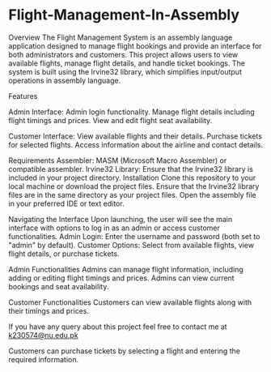 # Flight-Management-In-Assembly

Overview
The Flight Management System is an assembly language application designed to manage flight bookings and provide an interface for both administrators and customers. This project allows users to view available flights, manage flight details, and handle ticket bookings. The system is built using the Irvine32 library, which simplifies input/output operations in assembly language.

Features

Admin Interface:
Admin login functionality.
Manage flight details including flight timings and prices.
View and edit flight seat availability.

Customer Interface:
View available flights and their details.
Purchase tickets for selected flights.
Access information about the airline and contact details.

Requirements
Assembler: MASM (Microsoft Macro Assembler) or compatible assembler.
Irvine32 Library: Ensure that the Irvine32 library is included in your project directory.
Installation
Clone this repository to your local machine or download the project files.
Ensure that the Irvine32 library files are in the same directory as your project files.
Open the assembly file in your preferred IDE or text editor.

Navigating the Interface
Upon launching, the user will see the main interface with options to log in as an admin or access customer functionalities.
Admin Login: Enter the username and password (both set to "admin" by default).
Customer Options: Select from available flights, view flight details, or purchase tickets.

Admin Functionalities
Admins can manage flight information, including adding or editing flight timings and prices.
Admins can view current bookings and seat availability.

Customer Functionalities
Customers can view available flights along with their timings and prices.

If you have any query about this project feel free to contact me at k230574@nu.edu.pk


Customers can purchase tickets by selecting a flight and entering the required information.
